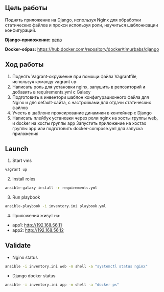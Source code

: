 ## **Цель работы**

Поднять приложение на Django, используя Nginx для обработки статических файлов и прокси используя роли, научиться шаблонизации конфигураций.

**Django-приложение:** [репо](https://github.com/mdn/django-locallibrary-tutorial)

**Docker-образ:** https://hub.docker.com/repository/docker/timurbabs/django

## **Ход работы**
1. Поднять Vagrant-окружение при помощи файла Vagrantfile, используя команду vagrant up
2. Написать роль для установки nginx, запушить в репозиторий и добавить в requirements.yml с Galaxy
3. Подготовить в инвентори шаблон конфигурационного файла для Nginx и для default-сайта, с настройками для отдачи статических файлов
4. Учесть в шаблоне проксирование динамики в контейнер с Django
5. Написать плейбук установки через роли nginx на хосты группы web, и docker на хосты группы app
Запустить приложение на хостах группы app или подготовить docker-compose.yml для запуска приложения

## Launch

1. Start vms
```sh
vagrant up
```

2. Install roles
```sh
ansible-galaxy install -r requirements.yml
```

3. Run playbook
```sh
ansible-playbook -i inventory.ini playbook.yml
```

4. Приложения живyт на:
- app1: http://192.168.56.11
- app2: http://192.168.56.12


## Validate

- Nginx status
```sh
ansible -i inventory.ini web -m shell -a "systemctl status nginx"
```

- Django docker status
```sh
ansible -i inventory.ini app -m shell -a "docker ps"
```